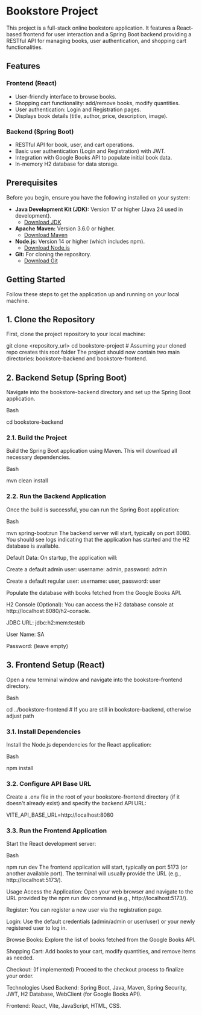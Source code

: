 # Bookstore Project

This project is a full-stack online bookstore application. It features a React-based frontend for user interaction and a Spring Boot backend providing a RESTful API for managing books, user authentication, and shopping cart functionalities.

## Features

### Frontend (React)
* User-friendly interface to browse books.
* Shopping cart functionality: add/remove books, modify quantities.
* User authentication: Login and Registration pages.
* Displays book details (title, author, price, description, image).

### Backend (Spring Boot)
* RESTful API for book, user, and cart operations.
* Basic user authentication (Login and Registration) with JWT.
* Integration with Google Books API to populate initial book data.
* In-memory H2 database for data storage.

## Prerequisites

Before you begin, ensure you have the following installed on your system:

* **Java Development Kit (JDK):** Version 17 or higher (Java 24 used in development).
    * [Download JDK](https://www.oracle.com/java/technologies/downloads/)
* **Apache Maven:** Version 3.6.0 or higher.
    * [Download Maven](https://maven.apache.org/download.cgi)
* **Node.js:** Version 14 or higher (which includes npm).
    * [Download Node.js](https://nodejs.org/en/download/)
* **Git:** For cloning the repository.
    * [Download Git](https://git-scm.com/downloads)

## Getting Started

Follow these steps to get the application up and running on your local machine.

## 1. Clone the Repository

First, clone the project repository to your local machine:

git clone <repository_url>
cd bookstore-project # Assuming your cloned repo creates this root folder
The project should now contain two main directories: bookstore-backend and bookstore-frontend.

## 2. Backend Setup (Spring Boot)
Navigate into the bookstore-backend directory and set up the Spring Boot application.

Bash

cd bookstore-backend
### 2.1. Build the Project
Build the Spring Boot application using Maven. This will download all necessary dependencies.

Bash

mvn clean install
### 2.2. Run the Backend Application
Once the build is successful, you can run the Spring Boot application:

Bash

mvn spring-boot:run
The backend server will start, typically on port 8080. You should see logs indicating that the application has started and the H2 database is available.

Default Data: On startup, the application will:

Create a default admin user: username: admin, password: admin

Create a default regular user: username: user, password: user

Populate the database with books fetched from the Google Books API.

H2 Console (Optional): You can access the H2 database console at http://localhost:8080/h2-console.

JDBC URL: jdbc:h2:mem:testdb

User Name: SA

Password: (leave empty)

## 3. Frontend Setup (React)
Open a new terminal window and navigate into the bookstore-frontend directory.

Bash

cd ../bookstore-frontend # If you are still in bookstore-backend, otherwise adjust path
### 3.1. Install Dependencies
Install the Node.js dependencies for the React application:

Bash

npm install
### 3.2. Configure API Base URL
Create a .env file in the root of your bookstore-frontend directory (if it doesn't already exist) and specify the backend API URL:

VITE_API_BASE_URL=http://localhost:8080
### 3.3. Run the Frontend Application
Start the React development server:

Bash

npm run dev
The frontend application will start, typically on port 5173 (or another available port). The terminal will usually provide the URL (e.g., http://localhost:5173/).

Usage
Access the Application: Open your web browser and navigate to the URL provided by the npm run dev command (e.g., http://localhost:5173/).

Register: You can register a new user via the registration page.

Login: Use the default credentials (admin/admin or user/user) or your newly registered user to log in.

Browse Books: Explore the list of books fetched from the Google Books API.

Shopping Cart: Add books to your cart, modify quantities, and remove items as needed.

Checkout: (If implemented) Proceed to the checkout process to finalize your order.

Technologies Used
Backend: Spring Boot, Java, Maven, Spring Security, JWT, H2 Database, WebClient (for Google Books API).

Frontend: React, Vite, JavaScript, HTML, CSS.
